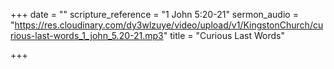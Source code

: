 +++
date = ""
scripture_reference = "1 John 5:20-21"
sermon_audio = "https://res.cloudinary.com/dy3wlzuye/video/upload/v1/KingstonChurch/curious-last-words_1_john_5.20-21.mp3"
title = "Curious Last Words"

+++

